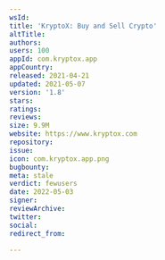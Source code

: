 ```yaml
---
wsId: 
title: 'KryptoX: Buy and Sell Crypto'
altTitle: 
authors: 
users: 100
appId: com.kryptox.app
appCountry: 
released: 2021-04-21
updated: 2021-05-07
version: '1.8'
stars: 
ratings: 
reviews: 
size: 9.9M
website: https://www.kryptox.com
repository: 
issue: 
icon: com.kryptox.app.png
bugbounty: 
meta: stale
verdict: fewusers
date: 2022-05-03
signer: 
reviewArchive: 
twitter: 
social: 
redirect_from: 

---
```



